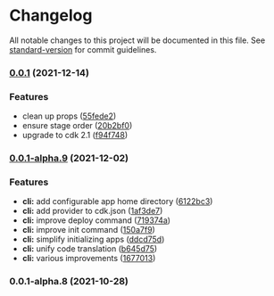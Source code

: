 # Changelog

All notable changes to this project will be documented in this file. See [standard-version](https://github.com/conventional-changelog/standard-version) for commit guidelines.

### [0.0.1](https://github.com/cloudcamphq/cloudcamp/compare/v0.0.1-alpha.9...v0.0.1) (2021-12-14)


### Features

* clean up props ([55fede2](https://github.com/cloudcamphq/cloudcamp/commit/55fede24fd3cfe6c35595877370a46582cae535c))
* ensure stage order ([20b2bf0](https://github.com/cloudcamphq/cloudcamp/commit/20b2bf036932aacdbf9ca3cd145b953122c44fcb))
* upgrade to cdk 2.1 ([f94f748](https://github.com/cloudcamphq/cloudcamp/commit/f94f748fc2c01e39cb9032ffde045845cd8023a5))

### [0.0.1-alpha.9](https://github.com/cloudcamphq/cloudcamp/compare/v0.0.1-alpha.8...v0.0.1-alpha.9) (2021-12-02)


### Features

* **cli:** add configurable app home directory ([6122bc3](https://github.com/cloudcamphq/cloudcamp/commit/6122bc3b57d7a1fca918b67c4f7f4f6fec409ad1))
* **cli:** add provider to cdk.json ([1af3de7](https://github.com/cloudcamphq/cloudcamp/commit/1af3de77c724b9957e04e64fe5182fdf3a611f7d))
* **cli:** improve deploy command ([719374a](https://github.com/cloudcamphq/cloudcamp/commit/719374a00f028aa0d5986251a0f5313e7099454a))
* **cli:** improve init command ([150a7f9](https://github.com/cloudcamphq/cloudcamp/commit/150a7f9250325690ef517dac6f06d4c7253fc91f))
* **cli:** simplify initializing apps ([ddcd75d](https://github.com/cloudcamphq/cloudcamp/commit/ddcd75dd924214befa4f24fbaff510c981f38f7c))
* **cli:** unify code translation ([b645d75](https://github.com/cloudcamphq/cloudcamp/commit/b645d7563d360ed66c09551e27c34070fd3099ff))
* **cli:** various improvements ([1677013](https://github.com/cloudcamphq/cloudcamp/commit/16770137e79b1f8ca378ecc0e6b4468e3c32fb76))

### 0.0.1-alpha.8 (2021-10-28)
